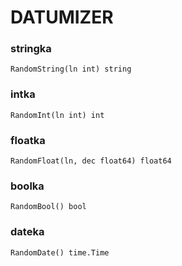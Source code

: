 # DATUMIZER

### stringka
```
RandomString(ln int) string
```

### intka
```
RandomInt(ln int) int
```

### floatka
```
RandomFloat(ln, dec float64) float64
```

### boolka
```
RandomBool() bool
```

### dateka
```
RandomDate() time.Time
```
